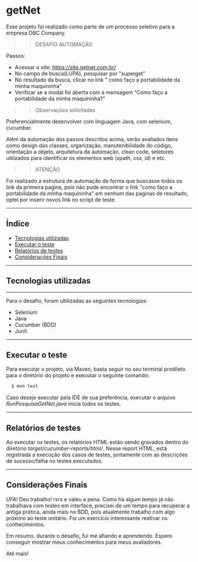 # getNet

Esse projeto foi realizado como parte de um processo seletivo para a empresa DBC Company.

>>DESAFIO AUTOMAÇÃO

Passos:

- Acessar o site: https://site.getnet.com.br/
- No campo de busca(LUPA), pesquisar por "superget"
- No resultado da busca, clicar no link " como faço a portabilidade da
minha maquininha"
- Verificar se a modal foi aberta com a mensagem “Como faço a
portabilidade da minha maquininha?"

>> Observações solicitadas

Preferencialmente desenvolver com linguagem Java, com selenium, cucumber.

Além da automação dos passos descritos acima, serão avaliados itens como
design das classes, organização, manutenibilidade do código, orientação a
objeto, arquitetura da automação, clean code, seletores utilizados para
identificar os elementos web (xpath, css, id) e etc.

>> ATENÇÃO

Foi realizado a estrutura de automação de forma que buscasse todos os link da primeira pagina, pois não pude encontrar o link "como faço a portabilidade da
minha maquininha" em nenhum das paginas de resultado, optei por inserir novos link no script de teste.

---
## Índice

- [Tecnologias utilizadas](#tecnologias-utilizadas)
- [Executar o teste](#executar-o-teste)
- [Relatórios de testes](#relatórios-de-testes)
- [Considerações Finais](#considerações-finais)
---
## Tecnologias utilizadas
---
Para o desafio, foram ultilizadas as seguintes tecnologias:
- Selenium
- Java
- Cucumber (BDD)
- Junit
---

## Executar o teste

Para executar o projeto, via Maven, basta seguir no seu terminal predileto para o diretório do projeto e executar o seguinte comando:
```bash
  $ mvn test
```
Caso deseje executar pela IDE de sua preferência, executar o arquivo *RunPesquisaGetNet.java* inicia todos os testes. 

---
## Relatórios de testes 
 
Ao executar os testes, os relatórios HTML estão sendo gravados dentro do diretório *target/cucumber-reports/html/*. Nesse report HTML, está registrada a execução dos casos de testes, juntamente com as descrições de sucesso/falha no testes executados.

---
## Considerações Finais
 
*UFA!* Deu trabalho! rsrs e valeu a pena. Como há algum tempo já não trabalhava com testes em interface, precisei de um tempo para recuperar a antiga prática, ainda mais no BDD, pois atualmente trabalho com algo próximo ao teste unitário. Foi um exercício interessante reativar os conhecimentos. 

Em resumo, durante o desafio, fui me afiando e aprendendo. Espero conseguir mostrar meus conhecimentos para meus avaliadores. 
 
Até mais!
